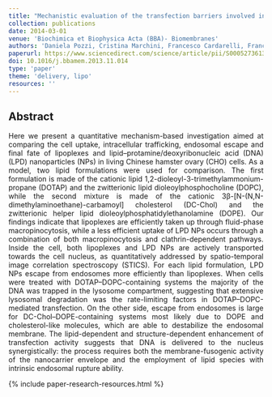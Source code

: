 ```yaml
---
title: "Mechanistic evaluation of the transfection barriers involved in lipid-mediated gene delivery: interplay between nanostructure and composition"
collection: publications
date: 2014-03-01
venue: 'Biochimica et Biophysica Acta (BBA)- Biomembranes'
authors: 'Daniela Pozzi, Cristina Marchini, Francesco Cardarelli, Francesco Salomone, Stefano Coppola, Maura Montani, Maria Elexpuru Zabaleta, Michelle A. Digman, Enrico Gratton, Valentina Colapicchioni, Giulio Caracciolo'
paperurl: https://www.sciencedirect.com/science/article/pii/S0005273613004203
doi: 10.1016/j.bbamem.2013.11.014
type: 'paper'
theme: 'delivery, lipo'
resources: ''
---
```


<h2> Abstract </h2>
<p align= "justify">
Here we present a quantitative mechanism-based investigation aimed at comparing the cell uptake, intracellular trafficking, endosomal escape and final fate of lipoplexes and lipid–protamine/deoxyribonucleic acid (DNA) (LPD) nanoparticles (NPs) in living Chinese hamster ovary (CHO) cells. As a model, two lipid formulations were used for comparison. The first formulation is made of the cationic lipid 1,2-dioleoyl-3-trimethylammonium-propane (DOTAP) and the zwitterionic lipid dioleoylphosphocholine (DOPC), while the second mixture is made of the cationic 3β-[N-(N,N-dimethylaminoethane)-carbamoyl] cholesterol (DC-Chol) and the zwitterionic helper lipid dioleoylphosphatidylethanolamine (DOPE). Our findings indicate that lipoplexes are efficiently taken up through fluid-phase macropinocytosis, while a less efficient uptake of LPD NPs occurs through a combination of both macropinocytosis and clathrin-dependent pathways. Inside the cell, both lipoplexes and LPD NPs are actively transported towards the cell nucleus, as quantitatively addressed by spatio-temporal image correlation spectroscopy (STICS). For each lipid formulation, LPD NPs escape from endosomes more efficiently than lipoplexes. When cells were treated with DOTAP–DOPC-containing systems the majority of the DNA was trapped in the lysosome compartment, suggesting that extensive lysosomal degradation was the rate-limiting factors in DOTAP–DOPC-mediated transfection. On the other side, escape from endosomes is large for DC-Chol–DOPE-containing systems most likely due to DOPE and cholesterol-like molecules, which are able to destabilize the endosomal membrane. The lipid-dependent and structure-dependent enhancement of transfection activity suggests that DNA is delivered to the nucleus synergistically: the process requires both the membrane-fusogenic activity of the nanocarrier envelope and the employment of lipid species with intrinsic endosomal rupture ability.


{% include paper-research-resources.html %}
